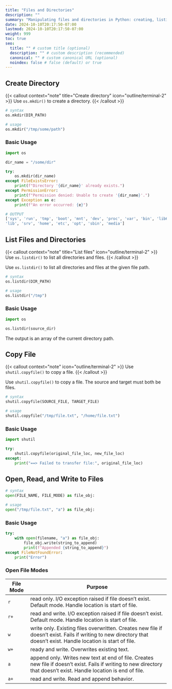 ```yaml
---
title: "Files and Directories"
description: ""
summary: "Manipulating files and directories in Python: creating, listing, copying, and moving. How to write to and read from a file from Python."
date: 2024-10-10T20:17:50-07:00
lastmod: 2024-10-10T20:17:50-07:00
weight: 999
toc: true
seo:
  title: "" # custom title (optional)
  description: "" # custom description (recommended)
  canonical: "" # custom canonical URL (optional)
  noindex: false # false (default) or true
---
```


## Create Directory

{{< callout context="note" title="Create directory" icon="outline/terminal-2" >}}
Use `os.mkdir()` to create a directory.
{{< /callout >}}

```python { title="Model" }
# syntax
os.mkdir(DIR_PATH)

# usage
os.mkdir("/tmp/some/path")
```

### Basic Usage

```python
import os

dir_name = "/some/dir"

try:
    os.mkdir(dir_name)
except FileExistsError:
    print(f"Directory '{dir_name}' already exists.")
except PermissionError:
    print(f"Permission denied: Unable to create '{dir_name}'.")
except Exception as e:
    print(f"An error occurred: {e}")
```

```bash
# OUTPUT
['sys', 'run', 'tmp', 'boot', 'mnt', 'dev', 'proc', 'var', 'bin', 'lib64', 'usr',
'lib', 'srv', 'home', 'etc', 'opt', 'sbin', 'media']
```

## List Files and Directories

{{< callout context="note" title="List files" icon="outline/terminal-2" >}}
Use `os.listdir()` to list all directories and files.
{{< /callout >}}

Use `os.listdir()` to list all directories and files at the given file path.

```python { title="Model" }
# syntax
os.listdir(DIR_PATH)

# usage
os.listdir("/tmp")
```

### Basic Usage

```python
import os

os.listdir(source_dir)
```

The output is an array of the current directory path.

## Copy File

{{< callout context="note" icon="outline/terminal-2" >}}
Use `shutil.copyfile()` to copy a file.
{{< /callout >}}

Use `shutil.copyfile()` to copy a file. The source and target must both be files.

```python { title="Model" }
# syntax
shutil.copyfile(SOURCE_FILE, TARGET_FILE)

# usage
shutil.copyfile("/tmp/file.txt", "/home/file.txt")
```

### Basic Usage

```python
import shutil

try:
    shutil.copyfile(original_file_loc, new_file_loc)
except:
    print("==> Failed to transfer file:", original_file_loc)
```

## Open, Read, and Write to Files

```python { title="Model" }
# syntax
open(FILE_NAME, FILE_MODE) as file_obj:

# usage
open("/tmp/file.txt", "a") as file_obj:
```

### Basic Usage

```python
try:
    with open(filename, "a") as file_obj:
        file_obj.write(string_to_append)
        print(f"Appended {string_to_append}")
except FileNotFoundError:
    print("Error")
```

### Open File Modes

| File Mode | Purpose                                                                                                                                                               |
| --------- | --------------------------------------------------------------------------------------------------------------------------------------------------------------------- |
| `r`       | read only. I/O exception raised if file doesn’t exist. Default mode. Handle location is start of file.                                                                |
| `r+`      | read and write. I/O exception raised if file doesn’t exist. Default mode. Handle location is start of file.                                                           |
| `w`       | write only. Existing files overwritten. Creates new file if doesn’t exist. Fails if writing to new directory that doesn’t exist. Handle location is start of file.    |
| `w+`      | ready and write. Overwrites existing text.                                                                                                                            |
| `a`       | append only. Writes new text at end of file. Creates new file if doesn’t exist. Fails if writing to new directory that doesn’t exist. Handle location is end of file. |
| `a+`      | read and write. Read and append behavior.                                                                                                                             |

